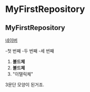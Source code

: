 # MyFirstRepository
## MyFirstRepository

[네이버](https://www.naver.com/)

-첫 번째
  -두 번째
      -세 번째
      
 1. **볼드체**
 2. __볼드체__
 3. "이탤릭체"
 
 3문단 모양이 된거죠.
 
 
 
 
 
 
 
 
 
